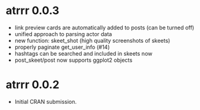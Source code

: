 # atrrr 0.0.3

* link preview cards are automatically added to posts (can be turned off)
* unified approach to parsing actor data
* new function: skeet_shot (high quality screenshots of skeets)
* properly paginate get_user_info (#14)
* hashtags can be searched and included in skeets now
* post_skeet/post now supports ggplot2 objects

# atrrr 0.0.2

* Initial CRAN submission.
